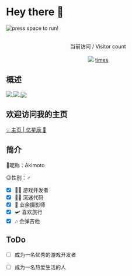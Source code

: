 # Hey there :wave:
<div>
  <img align="center" src="https://cdn.jsdelivr.net/gh/BillScott1024/BillScott1024/assets/dino.gif" alt="press space to run!">
<!--   <img align="center" style="border-radius: 25px; box-shadow: 10px 10px 5px #888888;" src="https://cdn.jsdelivr.net/gh/BillScott1024/BillScott1024/assets/cover-05.webp" alt="Hello world"> -->
</div>

<p align="center"> 
  <br>
 当前访问 / Visitor count<br><br>
  <img src="https://profile-counter.glitch.me/BillScott1024/count.svg" /><label align="center"> <u> times </u></label>
</p>


## 概述

<a href="https://github.com/BillScott1024">
  <img align="top" src="https://github-readme-stats.extingstudio.vercel.app/api/?username=BillScott1024&count_private=true&show_icons=true&theme=vue-dark" />
</a>
<a href="https://github.com/BillScott1024">
  <img align="top" src="https://github-readme-stats.extingstudio.vercel.app/api/top-langs/?username=BillScott1024&theme=vue-dark" />
</a>

<a href="https://skyline.github.com/billscott1024/2020">
  <img align="center" src="https://cdn.jsdelivr.net/gh/BillScott1024/BillScott1024/assets/skyline.gif" />
</a>


## 欢迎访问我的主页


[💡 主页 | 忆星辰 🔗](https://home.extingstudio.com)


<!--
**wr20060926/wr20060926** is a ✨ _special_ ✨ repository because its `README.md` (this file) appears on your GitHub profile.

Here are some ideas to get you started:

- 🔭 I’m currently working on ...
- 🌱 I’m currently learning ...
- 👯 I’m looking to collaborate on ...
- 🤔 I’m looking for help with ...
- 💬 Ask me about ...
- 📫 How to reach me: ...
- 😄 Pronouns: ...
- ⚡ Fun fact: ...
-->
## 简介
🎈昵称：Akimoto

😉性别：♂

- [x] 👨‍💻 游戏开发者
- [x] 👨‍💻 沉迷代码
- [x] 📸 业余摄影师
- [x] 🛩 喜欢旅行
- [x] 🎶 会弹吉他

## ToDo
- [ ] 成为一名优秀的游戏开发者
- [ ] 成为一名热爱生活的人



